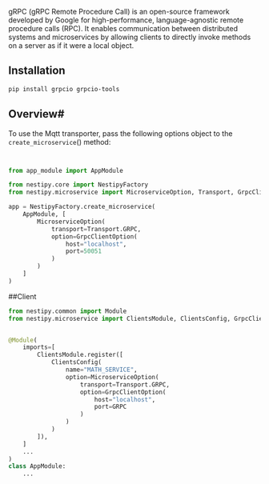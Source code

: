 gRPC (gRPC Remote Procedure Call) is an open-source framework developed by Google for high-performance, language-agnostic remote procedure calls (RPC). It enables communication between distributed systems and microservices by allowing clients to directly invoke methods on a server as if it were a local object.
## Installation

```bash
pip install grpcio grpcio-tools
```

## Overview#
To use the Mqtt transporter, pass the following options object to the `create_microservice`() method:

```python


from app_module import AppModule

from nestipy.core import NestipyFactory
from nestipy.microservice import MicroserviceOption, Transport, GrpcClientOption

app = NestipyFactory.create_microservice(
    AppModule, [
        MicroserviceOption(
            transport=Transport.GRPC,
            option=GrpcClientOption(
                host="localhost",
                port=50051
            )
        )
    ]
)
```

##Client

```python
from nestipy.common import Module
from nestipy.microservice import ClientsModule, ClientsConfig, GrpcClientOption, MicroserviceOption, Transport


@Module(
    imports=[
        ClientsModule.register([
            ClientsConfig(
                name="MATH_SERVICE",
                option=MicroserviceOption(
                    transport=Transport.GRPC,
                    option=GrpcClientOption(
                        host="localhost",
                        port=GRPC
                    )
                )
            )
        ]),
    ]
    ...
)
class AppModule:
    ...
```

